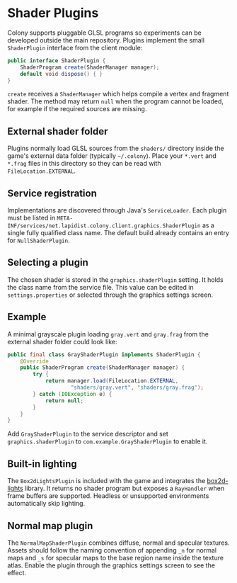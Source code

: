 # Shader Plugins

Colony supports pluggable GLSL programs so experiments can be developed
outside the main repository. Plugins implement the small
`ShaderPlugin` interface from the client module:

```java
public interface ShaderPlugin {
    ShaderProgram create(ShaderManager manager);
    default void dispose() { }
}
```

`create` receives a `ShaderManager` which helps compile a vertex and
fragment shader. The method may return `null` when the program cannot be
loaded, for example if the required sources are missing.

## External shader folder

Plugins normally load GLSL sources from the `shaders/` directory inside
the game's external data folder (typically `~/.colony`). Place your
`*.vert` and `*.frag` files in this directory so they can be read with
`FileLocation.EXTERNAL`.

## Service registration

Implementations are discovered through Java's `ServiceLoader`. Each
plugin must be listed in
`META-INF/services/net.lapidist.colony.client.graphics.ShaderPlugin` as
a single fully qualified class name. The default build already contains
an entry for `NullShaderPlugin`.

## Selecting a plugin

The chosen shader is stored in the `graphics.shaderPlugin` setting. It
holds the class name from the service file. This value can be edited in
`settings.properties` or selected through the graphics settings screen.

## Example

A minimal grayscale plugin loading `gray.vert` and `gray.frag` from the
external shader folder could look like:

```java
public final class GrayShaderPlugin implements ShaderPlugin {
    @Override
    public ShaderProgram create(ShaderManager manager) {
        try {
            return manager.load(FileLocation.EXTERNAL,
                    "shaders/gray.vert", "shaders/gray.frag");
        } catch (IOException e) {
            return null;
        }
    }
}
```

Add `GrayShaderPlugin` to the service descriptor and set
`graphics.shaderPlugin` to `com.example.GrayShaderPlugin` to enable it.

## Built-in lighting

The `Box2dLightsPlugin` is included with the game and integrates the
[box2d-lights](https://github.com/libgdx/box2dlights) library. It returns
no shader program but exposes a `RayHandler` when frame buffers are supported.
Headless or unsupported environments automatically skip lighting.

## Normal map plugin

The `NormalMapShaderPlugin` combines diffuse, normal and specular
textures. Assets should follow the naming convention of appending
`_n` for normal maps and `_s` for specular maps to the base region
name inside the texture atlas. Enable the plugin through the graphics
settings screen to see the effect.

